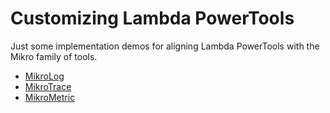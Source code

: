 # Customizing Lambda PowerTools

Just some implementation demos for aligning Lambda PowerTools with the Mikro family of tools.

- [MikroLog](https://github.com/mikaelvesavuori/mikrolog)
- [MikroTrace](https://github.com/mikaelvesavuori/mikrotrace)
- [MikroMetric](https://github.com/mikaelvesavuori/mikrometric)
